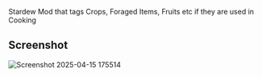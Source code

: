 Stardew Mod that tags Crops, Foraged Items, Fruits etc if they are used in Cooking 

## Screenshot
![Screenshot 2025-04-15 175514](https://github.com/user-attachments/assets/ebff98fc-3483-4eef-8663-3d400500d2cc)
